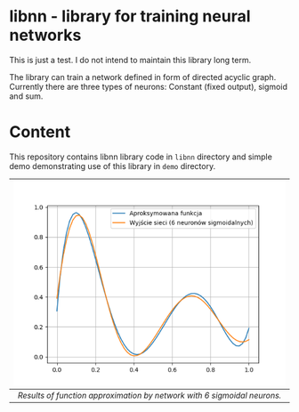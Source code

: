 # libnn - library for training neural networks

This is just a test. I do not intend to maintain
this library long term.

The library can train a network
defined in form of directed acyclic
graph. Currently there are three
types of neurons: Constant (fixed output),
sigmoid and sum. 

# Content

This repository contains libnn library code
in `libnn` directory and simple demo demonstrating
use of this library in `demo` directory.

| ![](docs/demo6.png) |
| :--: |
| *Results of function approximation by network with 6 sigmoidal neurons.* |
